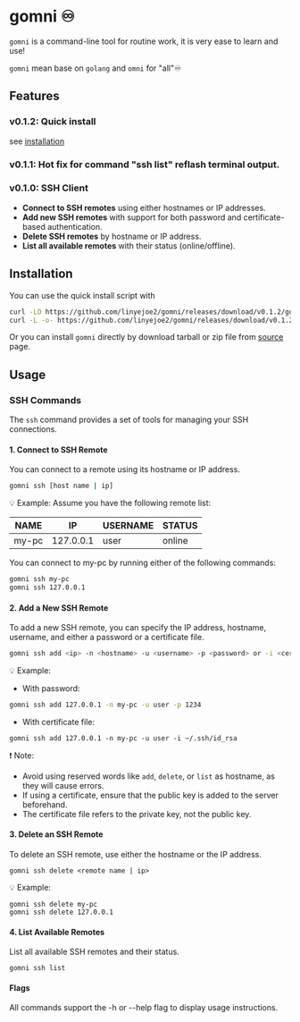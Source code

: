 # gomni ♾️

`gomni` is a command-line tool for routine work, it is very ease to learn and use! 

`gomni` mean base on `golang` and `omni` for "all"♾️

## Features

### v0.1.2: Quick install

see [installation](/#Installation)

### v0.1.1: Hot fix for command "ssh list" reflash terminal output.

### v0.1.0: SSH Client

+ **Connect to SSH remotes** using either hostnames or IP addresses.
+ **Add new SSH remotes** with support for both password and certificate-based authentication.
+ **Delete SSH remotes** by hostname or IP address.
+ **List all available remotes** with their status (online/offline).

## Installation

You can use the quick install script with

```bash
curl -LO https://github.com/linyejoe2/gomni/releases/download/v0.1.2/gomni-v0.1.2.tar.gz
curl -L -o- https://github.com/linyejoe2/gomni/releases/download/v0.1.2/install-completion.sh | bash
```

Or you can install `gomni` directly by download tarball or zip file from [source](https://github.com/linyejoe2/gomni/releases) page.

## Usage

### SSH Commands

The `ssh` command provides a set of tools for managing your SSH connections.

#### 1. Connect to SSH Remote

You can connect to a remote using its hostname or IP address.

```bash
gomni ssh [host name | ip]
```

💡 Example: Assume you have the following remote list:

NAME|	IP|	USERNAME	|STATUS
-|-|-|-
my-pc|	127.0.0.1	|user|	online

You can connect to my-pc by running either of the following commands:

```bash
gomni ssh my-pc
gomni ssh 127.0.0.1
```

#### 2. Add a New SSH Remote

To add a new SSH remote, you can specify the IP address, hostname, username, and either a password or a certificate file.

```bash
gomni ssh add <ip> -n <hostname> -u <username> -p <password> or -i <certificate file>
```

💡 Example:

+ With password:
```bash
gomni ssh add 127.0.0.1 -n my-pc -u user -p 1234
```
+ With certificate file:
```
gomni ssh add 127.0.0.1 -n my-pc -u user -i ~/.ssh/id_rsa
```

❗ Note:

+ Avoid using reserved words like `add`, `delete`, or `list` as hostname, as they will cause errors.
+ If using a certificate, ensure that the public key is added to the server beforehand.
+ The certificate file refers to the private key, not the public key.

#### 3. Delete an SSH Remote

To delete an SSH remote, use either the hostname or the IP address.

```
gomni ssh delete <remote name | ip>
```

💡 Example:

```
gomni ssh delete my-pc
gomni ssh delete 127.0.0.1
```

#### 4. List Available Remotes

List all available SSH remotes and their status.

```
gomni ssh list
```

#### Flags

All commands support the -h or --help flag to display usage instructions.
